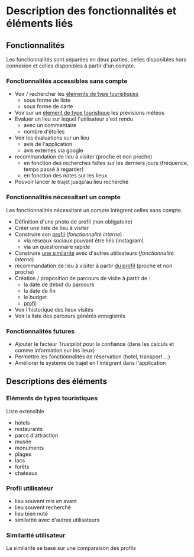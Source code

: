 # Description des fonctionnalités et éléments liés

## Fonctionnalités

Les fonctionnalités sont séparées en deux parties, celles disponibles hors connexion et celles disponibles à partir d'un compte.

### Fonctionnalités accessibles sans compte

- Voir / rechercher les [élements de type touristiques](#el-ments-de-types-touristiques)
  - sous forme de liste
  - sous forme de carte
- Voir sur un [élement de type touristique](#el-ments-de-types-touristiques) les prévisions météos
- Evaluer un lieu sur lequel l'utilisateur s'est rendu
  - avec un commentaire
  - nombre d'étoiles
- Voir les évaluations sur un lieu 
  - avis de l'application
  - avis externes via google
- recommandation de lieu à visiter (proche et non proche)
  - en fonction des recherches faîtes sur les derniers jours (fréquence, temps passé à regarder)
  - en fonction des notes sur les lieux
- Pouvoir lancer le trajet jusqu'au lieu recherché

### Fonctionnalités nécessitant un compte

<note>Les fonctionnalités nécessitant un compte intègrent celles sans compte.</note>

- Définition d'une photo de profil (non obligatoire)
- Créer une liste de lieu à visiter
- Construire son [profil](#profil-utilisateur) (*fonctionnalité interne*)
  - via réseaux sociaux pouvant être liés (instagram)
  - via un questionnaire rapide
- Construire [une similarité](#similarit-utilisateur) avec d'autres utilisateurs (*fonctionnalité interne*)
- recommandation de lieu à visiter à partir [du profil](#profil-utilisateur) (proche et non proche)
- Création / proposition de parcours de visite à partir de :
  - la date de début du parcours
  - la date de fin
  - le budget
  - [profil](#profil-utilisateur)
- Voir l'historique des lieux visités 
- Voir la liste des parcours générés enregistrés

### Fonctionnalités futures

- Ajouter le facteur Trustpilot pour la confiance (dans les calculs et comme information sur les lieux) 
- Permettre les fonctionnalités de réservation (hotel, transport ...)
- Améliorer le système de trajet en l'intégrant dans l'application

## Descriptions des éléments

### Eléments de types touristiques

<warning>Liste extensible</warning>

- hotels
- restaurants
- parcs d'attraction
- musée
- monuments
- plages
- lacs
- forêts
- chateaux

### Profil utilisateur

- lieu souvent mis en avant 
- lieu souvent recherché
- lieu bien noté
- similarité avec d'autres utilisateurs

### Similarité utilisateur

<note>La similarité se base sur une comparaison des profils</note>